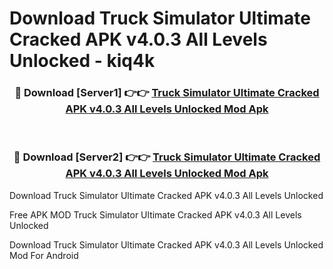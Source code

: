 # Download Truck Simulator Ultimate Cracked APK v4.0.3 All Levels Unlocked - kiq4k



<div align="center">
<h3>🔴 Download [Server1] 👉👉 <a href="https://momento.my/?title=Truck_Simulator_Ultimate_Cracked_APK_v4.0.3_All_Levels_Unlocked">Truck Simulator Ultimate Cracked APK v4.0.3 All Levels Unlocked Mod Apk</a></h3><br>

<h3>🔴 Download [Server2] 👉👉 <a href="https://momento.my/?title=Truck_Simulator_Ultimate_Cracked_APK_v4.0.3_All_Levels_Unlocked">Truck Simulator Ultimate Cracked APK v4.0.3 All Levels Unlocked Mod Apk</a></h3>
</div>



Download Truck Simulator Ultimate Cracked APK v4.0.3 All Levels Unlocked 

Free APK MOD Truck Simulator Ultimate Cracked APK v4.0.3 All Levels Unlocked 

Download Truck Simulator Ultimate Cracked APK v4.0.3 All Levels Unlocked Mod For Android
